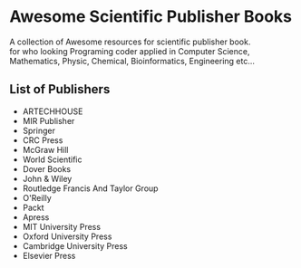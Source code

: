 # Awesome Scientific Publisher Books
A collection of Awesome resources for scientific publisher book.
<br> for who looking Programing coder  applied in Computer Science, Mathematics, Physic, Chemical, Bioinformatics, Engineering etc...
## List of Publishers

- ARTECHHOUSE
- MIR Publisher
- Springer
- CRC Press
- McGraw Hill
- World Scientific
- Dover Books
- John & Wiley
- Routledge Francis And Taylor Group
- O'Reilly
- Packt
- Apress
- MIT University Press
- Oxford University Press
- Cambridge University Press
- Elsevier Press
